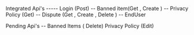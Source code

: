 Integrated Api's -----
Login (Post)  --
Banned item(Get , Create ) --
Privacy Policy (Get) --
Dispute (Get , Create , Delete ) --
EndUser

Pending Api's --
Banned Items ( Delete)
Privacy Policy (Edit)